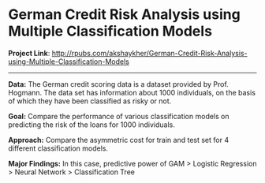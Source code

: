 # German Credit Risk Analysis using Multiple Classification Models

**Project Link**:
http://rpubs.com/akshaykher/German-Credit-Risk-Analysis-using-Multiple-Classification-Models

***

**Data:** The German credit scoring data is a dataset provided by Prof. Hogmann. The data set has information about 1000 individuals, on the basis of which they have been classified as risky or not.

**Goal:** Compare the performance of various classification models on predicting the risk of the loans for 1000 individuals.

**Approach:** Compare the asymmetric cost for train and test set for 4 different classification models.

**Major Findings:** In this case, predictive power of GAM > Logistic Regression > Neural Network >  Classification Tree
